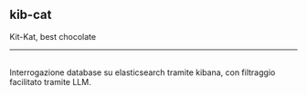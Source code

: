 ## kib-cat

Kit-Kat, best chocolate

----

<br/>
Interrogazione database su elasticsearch tramite kibana, con filtraggio facilitato tramite LLM.
